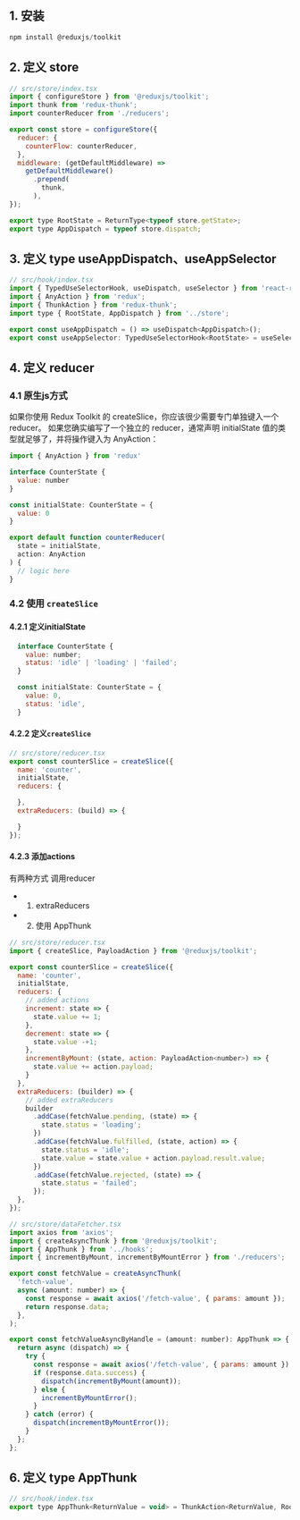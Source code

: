## 1. 安装
```javascript
npm install @reduxjs/toolkit
```
## 2. 定义 store
```javascript
// src/store/index.tsx
import { configureStore } from '@reduxjs/toolkit';
import thunk from 'redux-thunk';
import counterReducer from './reducers';

export const store = configureStore({
  reducer: {
    counterFlow: counterReducer,
  },
  middleware: (getDefaultMiddleware) =>
    getDefaultMiddleware()
      .prepend(
        thunk,
      ),
});

export type RootState = ReturnType<typeof store.getState>;
export type AppDispatch = typeof store.dispatch;
```

## 3. 定义 type useAppDispatch、useAppSelector
```javascript
// src/hook/index.tsx
import { TypedUseSelectorHook, useDispatch, useSelector } from 'react-redux';
import { AnyAction } from 'redux';
import { ThunkAction } from 'redux-thunk';
import type { RootState, AppDispatch } from '../store';

export const useAppDispatch = () => useDispatch<AppDispatch>();
export const useAppSelector: TypedUseSelectorHook<RootState> = useSelector;
```

## 4. 定义 reducer
### 4.1 原生js方式
如果你使用 Redux Toolkit 的 createSlice，你应该很少需要专门单独键入一个 reducer。 如果您确实编写了一个独立的 reducer，通常声明 initialState 值的类型就足够了，并将操作键入为 AnyAction：
```javascript
import { AnyAction } from 'redux'

interface CounterState {
  value: number
}

const initialState: CounterState = {
  value: 0
}

export default function counterReducer(
  state = initialState,
  action: AnyAction
) {
  // logic here
}
```
### 4.2 使用 ```createSlice```
#### 4.2.1 定义initialState
```javascript
  interface CounterState {
    value: number;
    status: 'idle' | 'loading' | 'failed';
  }

  const initialState: CounterState = {
    value: 0,
    status: 'idle',
  }
```

#### 4.2.2 定义```createSlice```
```javascript
// src/store/reducer.tsx
export const counterSlice = createSlice({
  name: 'counter',
  initialState,
  reducers: {

  },
  extraReducers: (build) => {

  }
});
```

#### 4.2.3 添加actions
有两种方式 调用reducer
* 1) extraReducers
* 2) 使用 AppThunk

```javascript
// src/store/reducer.tsx
import { createSlice, PayloadAction } from '@reduxjs/toolkit';

export const counterSlice = createSlice({
  name: 'counter',
  initialState,
  reducers: {
    // added actions
    increment: state => {
      state.value += 1;
    },
    decrement: state => {
      state.value -+1;
    },
    incrementByMount: (state, action: PayloadAction<number>) => {
      state.value += action.payload;
    }
  },
  extraReducers: (builder) => {
    // added extraReducers
    builder
      .addCase(fetchValue.pending, (state) => {
        state.status = 'loading';
      })
      .addCase(fetchValue.fulfilled, (state, action) => {
        state.status = 'idle';
        state.value = state.value + action.payload.result.value;
      })
      .addCase(fetchValue.rejected, (state) => {
        state.status = 'failed';
      });
  },
});
```

```javascript
// src/store/dataFetcher.tsx
import axios from 'axios';
import { createAsyncThunk } from '@reduxjs/toolkit';
import { AppThunk } from '../hooks';
import { incrementByMount, incrementByMountError } from './reducers';

export const fetchValue = createAsyncThunk(
  'fetch-value',
  async (amount: number) => {
    const response = await axios('/fetch-value', { params: amount });
    return response.data;
  },
);

export const fetchValueAsyncByHandle = (amount: number): AppThunk => {
  return async (dispatch) => {
    try {
      const response = await axios('/fetch-value', { params: amount });
      if (response.data.success) {
        dispatch(incrementByMount(amount));
      } else {
        incrementByMountError();
      }
    } catch (error) {
      dispatch(incrementByMountError());
    }
  };
};
```

## 6. 定义 type AppThunk
```javascript
// src/hook/index.tsx
export type AppThunk<ReturnValue = void> = ThunkAction<ReturnValue, RootState, unknown, AnyAction>;
```
